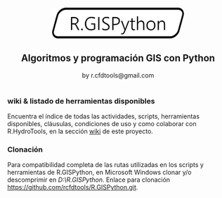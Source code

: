 <div align="center">
  <br>
  <img alt="R.HydroTools" src="https://github.com/rcfdtools/R.GISPython/blob/main/.Icons/R.GISPython.svg" width="300px">
  <h2>Algoritmos y programación GIS con Python</h2>
  by r.cfdtools@gmail.com
  <br><br>
</div>


### wiki & listado de herramientas disponibles

Encuentra el índice de todas las actividades, scripts, herramientas disponibles, cláusulas, condiciones de uso y como colaborar con R.HydroTools, en la sección [wiki](https://github.com/rcfdtools/R.GISPython/wiki) de este proyecto.


### Clonación

Para compatibilidad completa de las rutas utilizadas en los scripts y herramientas de R.GISPython, en Microsoft Windows clonar y/o descomprimir en _D:\R.GISPython_. Enlace para clonación https://github.com/rcfdtools/R.GISPython.git.